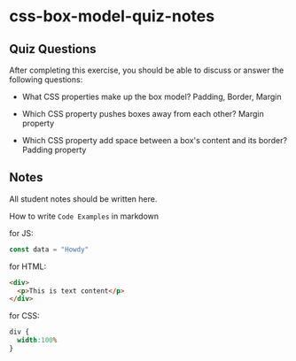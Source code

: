 # css-box-model-quiz-notes

## Quiz Questions

After completing this exercise, you should be able to discuss or answer the following questions:

- What CSS properties make up the box model?
Padding, Border, Margin

- Which CSS property pushes boxes away from each other?
Margin property

- Which CSS property add space between a box's content and its border?
Padding property

## Notes

All student notes should be written here.


How to write `Code Examples` in markdown

for JS:
```javascript
const data = "Howdy"
```

for HTML:
```html
<div>
  <p>This is text content</p>
</div>
```

for CSS:
```css
div {
  width:100%
}
```
